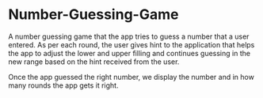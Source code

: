 # Number-Guessing-Game

A number guessing game that the app tries to guess a number that a user entered. As per each round, the user gives hint 
to the application that helps the app to adjust the lower and upper filling and continues guessing in the new range based 
on the hint received from the user.  

Once the app guessed the right number, we display the number and in how many rounds the app gets it right.  
